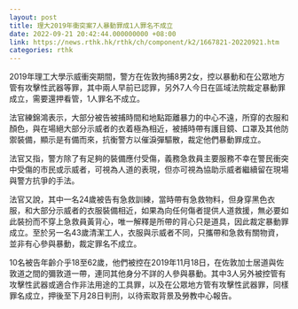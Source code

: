 ```yaml
---
layout: post
title: 理大2019年衝突案7人暴動罪成1人罪名不成立
date: 2022-09-21 20:42:44.000000000 +08:00
link: https://news.rthk.hk/rthk/ch/component/k2/1667821-20220921.htm
categories: rthk
---
```


2019年理工大學示威衝突期間，警方在佐敦拘捕8男2女，控以暴動和在公眾地方管有攻擊性武器等罪，其中兩人早前已認罪，另外7人今日在區域法院裁定暴動罪成立，需要還押看管，1人罪名不成立。

法官練錦鴻表示，大部分被告被捕時間和地點距離暴力的中心不遠，所穿的衣服和顏色，與在場絕大部分示威者的衣着極為相近，被捕時帶有護目鏡、口罩及其他防禦裝備，顯示是有備而來，抗衡警方以催淚彈驅散，裁定他們暴動罪成立。

法官又指，警方除了有足夠的裝備應付受傷，義務急救員主要服務不幸在警民衝突中受傷的市民或示威者，可視為人道的表現，但亦可視為協助示威者繼續留在現場與警方抗爭的手法。

法官又說，其中一名24歲被告有急救訓練，當時帶有急救物料，但身穿黑色衣服，和大部分示威者的衣服裝備相近，如果為向任何傷者提供人道救援，無必要如此裝扮而不穿上急救員黃背心，唯一解釋是所帶的背心只是道具，因此裁定暴動罪成立。至於另一名43歲清潔工人，衣服與示威者不同，只攜帶和急救有關物資，並非有心參與暴動，裁定罪名不成立。

10名被告年齡介乎18至62歲，他們被控在2019年11月18日，在佐敦加士居道與佐敦道之間的彌敦道一帶，連同其他身分不詳的人參與暴動。其中3人另外被控管有攻擊性武器或適合作非法用途的工具罪，以及在公眾地方管有攻擊性武器罪，同樣罪名成立，押後至下月28日判刑，以待索取背景及勞教中心報告。
